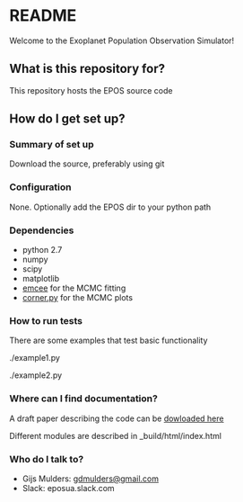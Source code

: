 # README #

Welcome to the Exoplanet Population Observation Simulator!

## What is this repository for? ##

This repository hosts the EPOS source code

## How do I get set up? ##

### Summary of set up ###
Download the source, preferably using git

### Configuration ###
None. Optionally add the EPOS dir to your python path

### Dependencies ###
* python 2.7
* numpy
* scipy
* matplotlib
* [emcee](http://dan.iel.fm/emcee) for the MCMC fitting
* [corner.py](http://corner.readthedocs.io/) for the MCMC plots

### How to run tests ###
There are some examples that test basic functionality

./example1.py

./example2.py

### Where can I find documentation? ###

A draft paper describing the code can be [dowloaded here](https://www.dropbox.com/s/964mwknjdcueyj9/EPOS-draft.pdf?dl=1)

Different modules are described in _build/html/index.html

### Who do I talk to? ###

* Gijs Mulders: gdmulders@gmail.com
* Slack: eposua.slack.com